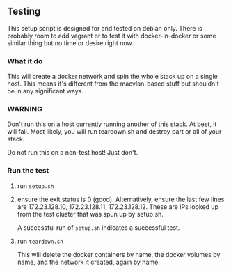 ## Testing

This setup script is designed for and tested on debian only.  There is probably
room to add vagrant or to test it with docker-in-docker or some similar thing but
no time or desire right now.

### What it do

This will create a docker network and spin the whole stack up on a single host.
This means it's different from the macvlan-based stuff but shouldn't be in any
significant ways.

### WARNING

Don't run this on a host currently running another of this stack.  At best, it
will fail.  Most likely, you will run teardown.sh and destroy part or all of
your stack.

Do not run this on a non-test host!  Just don't.

### Run the test

1) run `setup.sh`

2) ensure the exit status is 0 (good).  Alternatively, ensure the last few lines
   are 172.23.128.10, 172.23.128.11, 172.23.128.12.  These are IPs looked up
   from the test cluster that was spun up by setup.sh.

   A successful run of `setup.sh` indicates a successful test.

3) run `teardown.sh`

   This will delete the docker containers by name, the docker volumes by name,
   and the network it created, again by name.
